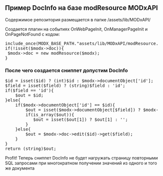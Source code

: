 
<meta http-equiv="Content-Type" content="text/html; charset=utf-8">
<h2>Пример DocInfo на базе modResource MODxAPI</h2>

<p>Содержимое репозитория размещается в папке <span class="text-bold">/assets/lib/MODxAPI/</span></p>
<p>Создается плагин на событиях <span class="text-bold">OnWebPageInit</span>, <span class="text-bold">OnManagerPageInit</span> и <span class="text-bold">OnPageNotFound</span> с кодом:</p>
<pre class="brush: php">include_once(MODX_BASE_PATH."assets/lib/MODxAPI/modResource.php");
if(!isset($modx->doc)){
 $modx->doc = new modResource($modx);
}</pre>

<h3>После чего создается сниппет допустим DocInfo</h3>
<pre class="brush: php">$id = isset($id) ? (int)$id : $modx->documentObject['id'];
$field = isset($field) ? (string)$field : 'id';
if($field == 'id'){
    $out = $id;
}else{
    if($modx->documentObject['id'] == $id){
        $out = isset($modx->documentObject[$field]) ? $modx->documentObject[$field] : '';
        if(is_array($out)){
           $out = isset($out[1]) ? $out[1] : '';
        }
    }else{
        $out = $modx->doc->edit($id)->get($field);
    }
}
return (string)$out;</pre>
<p><span class="text-bold">Profit!</span> Теперь сниппет DocInfo не будет нагружать страницу повторными SQL запросами при многократном получении значений из одного и того же документа</p>